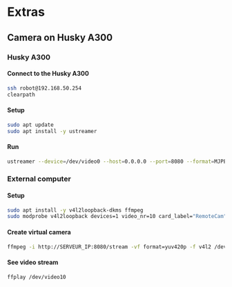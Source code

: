 # Extras

## Camera on Husky A300

### Husky A300

#### Connect to the Husky A300

```bash
ssh robot@192.168.50.254
clearpath
```

#### Setup

```bash
sudo apt update
sudo apt install -y ustreamer
```

#### Run

```bash 
ustreamer --device=/dev/video0 --host=0.0.0.0 --port=8080 --format=MJPEG -- resolution=1280x720 --desired-fps=30
```

### External computer

#### Setup

```bash
sudo apt install -y v4l2loopback-dkms ffmpeg
sudo modprobe v4l2loopback devices=1 video_nr=10 card_label="RemoteCam" exclusive_caps=1
```

#### Create virtual camera

```bash
ffmpeg -i http://SERVEUR_IP:8080/stream -vf format=yuv420p -f v4l2 /dev/video10
```

#### See video stream

```bash
ffplay /dev/video10
```